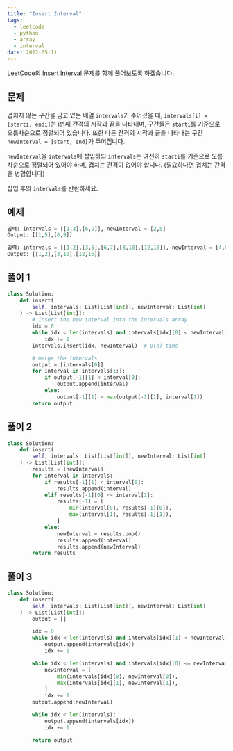 ```yaml
---
title: "Insert Interval"
tags:
  - leetcode
  - python
  - array
  - interval
date: 2022-05-11
---
```


LeetCode의 [Insert Interval](https://leetcode.com/problems/insert-interval/) 문제를 함께 풀어보도록 하겠습니다.

## 문제

겹치지 않는 구간을 담고 있는 배열 `intervals`가 주어졌을 때, `intervals[i] = [starti, endi]`는 i번째 간격의 시작과 끝을 나타내며, 구간들은 `starti`를 기준으로 오름차순으로 정렬되어 있습니다.
또한 다른 간격의 시작과 끝을 나타내는 구간 `newInterval = [start, end]`가 주어집니다.

`newInterval`을 `intervals`에 삽입하되 `intervals`는 여전히 `starti`를 기준으로 오름차순으로 정렬되어 있어야 하며, 겹치는 간격이 없어야 합니다. (필요하다면 겹치는 간격을 병합합니다)

삽입 후의 `intervals`를 반환하세요.

## 예제

```py
입력: intervals = [[1,3],[6,9]], newInterval = [2,5]
Output: [[1,5],[6,9]]
```

```py
입력: intervals = [[1,2],[3,5],[6,7],[8,10],[12,16]], newInterval = [4,8]
Output: [[1,2],[3,10],[12,16]]
```

## 풀이 1

```py
class Solution:
    def insert(
        self, intervals: List[List[int]], newInterval: List[int]
    ) -> List[List[int]]:
        # insert the new interval into the intervals array
        idx = 0
        while idx < len(intervals) and intervals[idx][0] < newInterval[0]:
            idx += 1
        intervals.insert(idx, newInterval)  # O(n) time

        # merge the intervals
        output = [intervals[0]]
        for interval in intervals[1:]:
            if output[-1][1] < interval[0]:
                output.append(interval)
            else:
                output[-1][1] = max(output[-1][1], interval[1])
        return output
```

## 풀이 2

```py
class Solution:
    def insert(
        self, intervals: List[List[int]], newInterval: List[int]
    ) -> List[List[int]]:
        results = [newInterval]
        for interval in intervals:
            if results[-1][1] < interval[0]:
                results.append(interval)
            elif results[-1][0] <= interval[1]:
                results[-1] = [
                    min(interval[0], results[-1][0]),
                    max(interval[1], results[-1][1]),
                ]
            else:
                newInterval = results.pop()
                results.append(interval)
                results.append(newInterval)
        return results
```

## 풀이 3

```py
class Solution:
    def insert(
        self, intervals: List[List[int]], newInterval: List[int]
    ) -> List[List[int]]:
        output = []

        idx = 0
        while idx < len(intervals) and intervals[idx][1] < newInterval[0]:
            output.append(intervals[idx])
            idx += 1

        while idx < len(intervals) and intervals[idx][0] <= newInterval[1]:
            newInterval = [
                min(intervals[idx][0], newInterval[0]),
                max(intervals[idx][1], newInterval[1]),
            ]
            idx += 1
        output.append(newInterval)

        while idx < len(intervals):
            output.append(intervals[idx])
            idx += 1

        return output
```
